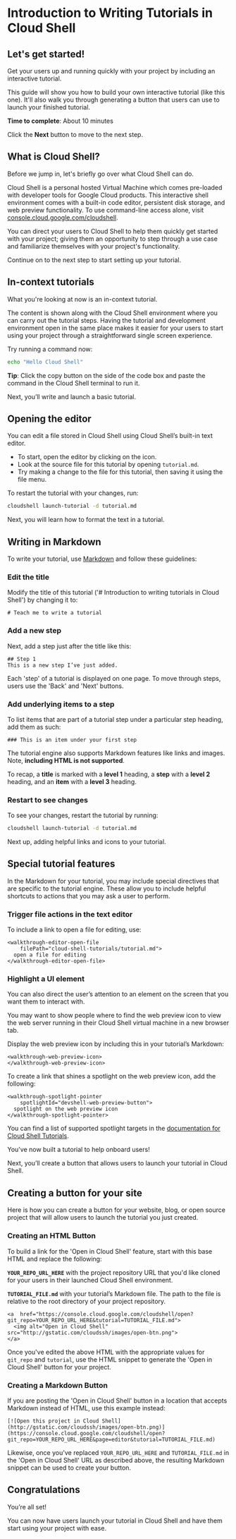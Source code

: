 # Introduction to Writing Tutorials in Cloud Shell


## Let's get started!

Get your users up and running quickly with your project by including an interactive tutorial.

This guide will show you how to build your own interactive tutorial (like this one). It'll also walk you through generating a button that users can use to launch your finished tutorial.

**Time to complete**: About 10 minutes

Click the **Next** button to move to the next step.


## What is Cloud Shell?

Before we jump in, let's briefly go over what Cloud Shell can do.

Cloud Shell is a personal hosted Virtual Machine which comes pre-loaded with developer tools for Google Cloud products. This interactive shell environment comes with a built-in code editor, persistent disk storage, and web preview functionality. To use command-line access alone, visit [console.cloud.google.com/cloudshell](https://console.cloud.google.com/cloudshell).

You can direct your users to Cloud Shell to help them quickly get started with your project; giving them an opportunity to step through a use case and familiarize themselves with your project's functionality.

Continue on to the next step to start setting up your tutorial.


## In-context tutorials

What you're looking at now is an in-context tutorial.

The content is shown along with the Cloud Shell environment where you can carry out the tutorial steps. Having the tutorial and development environment open in the same place makes it easier for your users to start using your project through a straightforward single screen experience.

Try running a command now:
```bash
echo "Hello Cloud Shell"
```

**Tip**: Click the copy button on the side of the code box and paste the command in the Cloud Shell terminal to run it.

Next, you’ll write and launch a basic tutorial.


## Opening the editor

You can edit a file stored in Cloud Shell using Cloud Shell’s built-in text editor.

*  To start, open the editor by clicking on the <walkthrough-cloud-shell-editor-icon></walkthrough-cloud-shell-editor-icon> icon.
*  Look at the source file for this tutorial by opening `tutorial.md`.
*  Try making a change to the file for this tutorial, then saving it using the <walkthrough-editor-spotlight spotlightId="fileMenu">file menu</walkthrough-editor-spotlight>.

To restart the tutorial with your changes, run:
```bash
cloudshell launch-tutorial -d tutorial.md
```

Next, you will learn how to format the text in a tutorial.


## Writing in Markdown

To write your tutorial, use [Markdown](https://en.wikipedia.org/wiki/Markdown) and follow these guidelines:


### Edit the title

Modify the title of this tutorial ('# Introduction to writing tutorials in Cloud Shell') by changing it to:

    # Teach me to write a tutorial


### Add a new step

Next, add a step just after the title like this:

    ## Step 1
    This is a new step I’ve just added.
Each 'step' of a tutorial is displayed on one page. To move through steps, users use the 'Back' and 'Next' buttons.


### Add underlying items to a step

To list items that are part of a tutorial step under a particular step heading, add them as such:

    ### This is an item under your first step

The tutorial engine also supports Markdown features like links and images. Note, **including HTML is not supported**.

To recap, a **title** is marked with a **level 1** heading, a **step** with a **level 2** heading, and an **item** with a **level 3** heading.


### Restart to see changes

To see your changes, restart the tutorial by running:
```bash
cloudshell launch-tutorial -d tutorial.md
```

Next up, adding helpful links and icons to your tutorial.


## Special tutorial features

In the Markdown for your tutorial, you may include special directives that are specific to the tutorial engine. These allow you to include helpful shortcuts to actions that you may ask a user to perform.


### Trigger file actions in the text editor
To include a link to <walkthrough-editor-open-file filePath="cloud-shell-tutorials/tutorial.md">open a file for editing</walkthrough-editor-open-file>, use:

    <walkthrough-editor-open-file
        filePath="cloud-shell-tutorials/tutorial.md">
      open a file for editing
    </walkthrough-editor-open-file>


### Highlight a UI element

You can also direct the user’s attention to an element on the screen that you want them to interact with.

You may want to show people where to find the web preview icon to view the web server running in their Cloud Shell virtual machine in a new browser tab.

Display the web preview icon <walkthrough-web-preview-icon></walkthrough-web-preview-icon> by including this in your tutorial’s Markdown:

    <walkthrough-web-preview-icon>
    </walkthrough-web-preview-icon>

To create a link that shines a <walkthrough-spotlight-pointer spotlightId="devshell-web-preview-button">spotlight on the web preview icon</walkthrough-spotlight-pointer>, add the following:

    <walkthrough-spotlight-pointer
        spotlightId="devshell-web-preview-button">
      spotlight on the web preview icon
    </walkthrough-spotlight-pointer>

You can find a list of supported spotlight targets in the [documentation for Cloud Shell Tutorials](https://cloud.google.com/shell/docs/tutorials).

You've now built a tutorial to help onboard users!

Next, you’ll create a button that allows users to launch your tutorial in Cloud Shell.


## Creating a button for your site

Here is how you can create a button for your website, blog, or open source project that will allow users to launch the tutorial you just created.


### Creating an HTML Button

To build a link for the 'Open in Cloud Shell' feature, start with this base HTML and replace the following:

**`YOUR_REPO_URL_HERE`** with the project repository URL that you'd like cloned for your users in their launched Cloud Shell environment.

**`TUTORIAL_FILE.md`** with your tutorial’s Markdown file. The path to the file is relative to the root directory of your project repository.

    <a  href="https://console.cloud.google.com/cloudshell/open?git_repo=YOUR_REPO_URL_HERE&tutorial=TUTORIAL_FILE.md">
      <img alt="Open in Cloud Shell" src="http://gstatic.com/cloudssh/images/open-btn.png">
    </a>

Once you've edited the above HTML with the appropriate values for `git_repo` and `tutorial`, use the HTML snippet to generate the 'Open in Cloud Shell' button for your project.


### Creating a Markdown Button

If you are posting the 'Open in Cloud Shell' button in a location that accepts Markdown instead of HTML, use this example instead:

    [![Open this project in Cloud Shell](http://gstatic.com/cloudssh/images/open-btn.png)](https://console.cloud.google.com/cloudshell/open?git_repo=YOUR_REPO_URL_HERE&page=editor&tutorial=TUTORIAL_FILE.md)

Likewise, once you've replaced `YOUR_REPO_URL_HERE` and `TUTORIAL_FILE.md` in the 'Open in Cloud Shell' URL as described above, the resulting Markdown snippet can be used to create your button.


## Congratulations

<walkthrough-conclusion-trophy></walkthrough-conclusion-trophy>

You’re all set!

You can now have users launch your tutorial in Cloud Shell and have them start using your project with ease.


